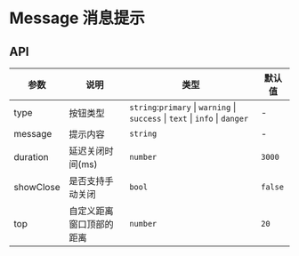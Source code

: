 # Message 消息提示

<ClientOnly>
  <xo-message/>
</ClientOnly>

## API
|参数|说明|类型|默认值|
|---|---|---|---|
|type|按钮类型|`string`:`primary` \| `warning` \| `success` \| `text` \| `info` \| `danger`|-|
|message|提示内容|`string`|-|
|duration|延迟关闭时间(ms)|`number`|`3000`|
|showClose|是否支持手动关闭|`bool`|`false`|
|top|自定义距离窗口顶部的距离|`number`|`20`|
